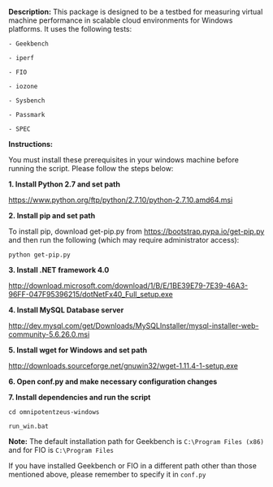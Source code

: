 **Description:** This package is designed to be a testbed for measuring virtual machine performance in scalable cloud environments for Windows platforms. It uses the following tests:

```- Geekbench```

```- iperf```

```- FIO```

```- iozone```

```- Sysbench```

```- Passmark```

```- SPEC```

**Instructions:**

You must install these prerequisites in your windows machine before running the script. Please follow the steps below:

**1. Install Python 2.7 and set path**

https://www.python.org/ftp/python/2.7.10/python-2.7.10.amd64.msi

**2. Install pip and set path**

To install pip, download get-pip.py from https://bootstrap.pypa.io/get-pip.py and then run the following (which may require administrator access):

```python get-pip.py```

**3. Install .NET framework 4.0**

http://download.microsoft.com/download/1/B/E/1BE39E79-7E39-46A3-96FF-047F95396215/dotNetFx40_Full_setup.exe

**4. Install MySQL Database server**

http://dev.mysql.com/get/Downloads/MySQLInstaller/mysql-installer-web-community-5.6.26.0.msi

**5. Install wget for Windows and set path**

http://downloads.sourceforge.net/gnuwin32/wget-1.11.4-1-setup.exe

**6. Open conf.py and make necessary configuration changes**

**7. Install dependencies and run the script**

```
cd omnipotentzeus-windows

run_win.bat
```

**Note:** The default installation path for Geekbench is ```C:\Program Files (x86)``` and for FIO is ```C:\Program Files```

If you have installed Geekbench or FIO in a different path other than those mentioned above, please remember to specify it in ```conf.py```